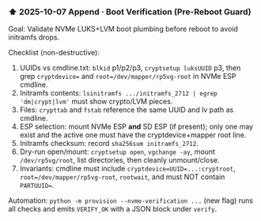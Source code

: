 
### ⬆️ 2025-10-07 Append · Boot Verification (Pre-Reboot Guard)

Goal: Validate NVMe LUKS+LVM boot plumbing before reboot to avoid initramfs drops.

Checklist (non-destructive):
1) UUIDs vs cmdline.txt: `blkid` p1/p2/p3, `cryptsetup luksUUID` p3, then grep `cryptdevice=` and `root=/dev/mapper/rp5vg-root` in NVMe ESP cmdline.
2) Initramfs contents: `lsinitramfs .../initramfs_2712 | egrep 'dm|crypt|lvm'` must show crypto/LVM pieces.
3) Files: `crypttab` and `fstab` reference the same UUID and lv path as cmdline.
4) ESP selection: mount NVMe ESP **and** SD ESP (if present); only one may exist and the active one must have the cryptdevice+mapper root line.
5) Initramfs checksum: record `sha256sum initramfs_2712`.
6) Dry-run open/mount: `cryptsetup open`, `vgchange -ay`, mount `/dev/rp5vg/root`, list directories, then cleanly unmount/close.
7) Invariants: cmdline must include `cryptdevice=UUID=...:cryptroot`, `root=/dev/mapper/rp5vg-root`, `rootwait`, and must NOT contain `PARTUUID=`.

Automation: `python -m provision --nvme-verification ...` (new flag) runs all checks and emits `VERIFY_OK` with a JSON block under `verify`.
